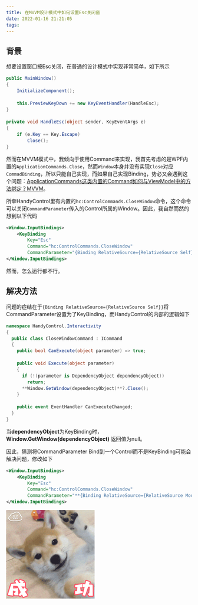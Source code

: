 ```yaml
---
title: 在MVVM设计模式中如何设置Esc关闭窗
date: 2022-01-16 21:21:05
tags:
---
```

## 背景

想要设置窗口按Esc关闭，在普通的设计模式中实现非常简单，如下所示

```C#
public MainWindow()
{
    InitializeComponent();

    this.PreviewKeyDown += new KeyEventHandler(HandleEsc);
}

private void HandleEsc(object sender, KeyEventArgs e)
{
    if (e.Key == Key.Escape)
        Close();
}
```


然而在MVVM模式中，我倾向于使用Command来实现，我首先考虑的是WPF内置的`ApplicationCommands.Close`，然而`Window`本身并没有实现`Close`对应`CommadBinding`，所以只能自己实现，而如果自己实现Binding，势必又会遇到这个问题：[ApplicationCommands这类内置的Command如何与ViewModel中的方法绑定？MVVM](https://www.wolai.com/24Fi2UaeH6uuvfdZtLgS7V)。

所幸HandyControl里有内置的`hc:ControlCommands.CloseWindow`命令，这个命令可以关闭`CommandParameter`传入的Control所属的Window。因此，我自然而然的想到以下代码

```XML
<Window.InputBindings>
    <KeyBinding
        Key="Esc"
        Command="hc:ControlCommands.CloseWindow"
        CommandParameter="{Binding RelativeSource={RelativeSource Self}}" />
</Window.InputBindings>
```


然而，怎么运行都不行。

## 解决方法

问题的症结在于`{Binding RelativeSource={RelativeSource Self}}`将CommandParameter设置为了KeyBinding，而HandyControl的内部的逻辑如下

```C#
namespace HandyControl.Interactivity
{
  public class CloseWindowCommand : ICommand
  {
    public bool CanExecute(object parameter) => true;

    public void Execute(object parameter)
    {
      if (!(parameter is DependencyObject dependencyObject))
        return;
      **Window.GetWindow(dependencyObject)**?.Close();
    }

    public event EventHandler CanExecuteChanged;
  }
}
```


当**dependencyObject**为KeyBinding时，**Window.GetWindow(dependencyObject)** 返回值为null。

因此，猜测将CommandParameter Bind到一个Control而不是KeyBinding可能会解决问题，修改如下

```XML
<Window.InputBindings>
    <KeyBinding
        Key="Esc"
        Command="hc:ControlCommands.CloseWindow"
        CommandParameter="**{Binding RelativeSource={RelativeSource Mode=FindAncestor, AncestorType=Window}}**" />
</Window.InputBindings>
```


![哈哈](/images/image.png)
